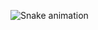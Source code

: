 ![Snake animation](https://github.com/PedroMonteiro99/PedroMonteiro99/blob/output/github-contribution-grid-snake.svg)
